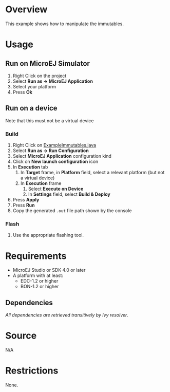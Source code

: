 # Overview
This example shows how to manipulate the immutables.

# Usage
## Run on MicroEJ Simulator
1. Right Click on the project
1. Select **Run as -> MicroEJ Application**
1. Select your platform 
1. Press **Ok**


## Run on a device
Note that this must not be a virtual device
### Build
1. Right Click on [ExampleImmutables.java](com.microej.example.foundation.bon.immutables/src/main/java/com.microej.example/foundation/bon/immutables/ExampleImmutables.java)
1. Select **Run as -> Run Configuration**
1. Select **MicroEJ Application** configuration kind
1. Click on **New launch configuration** icon
1. In **Execution** tab
	1. In **Target** frame, in **Platform** field, select a relevant platform (but not a virtual device)
	1. In **Execution** frame
		1. Select **Execute on Device**
		2. In **Settings** field, select **Build & Deploy**
1. Press **Apply**
1. Press **Run**
1. Copy the generated `.out` file path shown by the console

### Flash
1. Use the appropriate flashing tool.

# Requirements
* MicroEJ Studio or SDK 4.0 or later
* A platform with at least:
	* EDC-1.2 or higher
	* BON-1.2 or higher

## Dependencies
_All dependencies are retrieved transitively by Ivy resolver_.

# Source
N/A

# Restrictions
None.
